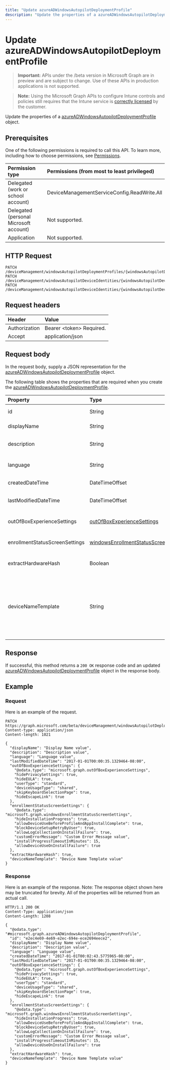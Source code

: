 ---title: "Update azureADWindowsAutopilotDeploymentProfile"description: "Update the properties of a azureADWindowsAutopilotDeploymentProfile object."---# Update azureADWindowsAutopilotDeploymentProfile

> **Important:** APIs under the /beta version in Microsoft Graph are in preview and are subject to change. Use of these APIs in production applications is not supported.

> **Note:** Using the Microsoft Graph APIs to configure Intune controls and policies still requires that the Intune service is [correctly licensed](https://go.microsoft.com/fwlink/?linkid=839381) by the customer.

Update the properties of a [azureADWindowsAutopilotDeploymentProfile](../resources/intune-enrollment-azureadwindowsautopilotdeploymentprofile.md) object.
## Prerequisites
One of the following permissions is required to call this API. To learn more, including how to choose permissions, see [Permissions](/graph/permissions-reference).

|Permission type|Permissions (from most to least privileged)|
|:---|:---|
|Delegated (work or school account)|DeviceManagementServiceConfig.ReadWrite.All|
|Delegated (personal Microsoft account)|Not supported.|
|Application|Not supported.|

## HTTP Request
<!-- {
  "blockType": "ignored"
}
-->
``` http
PATCH /deviceManagement/windowsAutopilotDeploymentProfiles/{windowsAutopilotDeploymentProfileId}
PATCH /deviceManagement/windowsAutopilotDeviceIdentities/{windowsAutopilotDeviceIdentityId}/deploymentProfile
PATCH /deviceManagement/windowsAutopilotDeviceIdentities/{windowsAutopilotDeviceIdentityId}/intendedDeploymentProfile
```

## Request headers
|Header|Value|
|:---|:---|
|Authorization|Bearer &lt;token&gt; Required.|
|Accept|application/json|

## Request body
In the request body, supply a JSON representation for the [azureADWindowsAutopilotDeploymentProfile](../resources/intune-enrollment-azureadwindowsautopilotdeploymentprofile.md) object.

The following table shows the properties that are required when you create the [azureADWindowsAutopilotDeploymentProfile](../resources/intune-enrollment-azureadwindowsautopilotdeploymentprofile.md).

|Property|Type|Description|
|:---|:---|:---|
|id|String|Profile Key Inherited from [windowsAutopilotDeploymentProfile](../resources/intune-enrollment-windowsautopilotdeploymentprofile.md)|
|displayName|String|Name of the profile Inherited from [windowsAutopilotDeploymentProfile](../resources/intune-enrollment-windowsautopilotdeploymentprofile.md)|
|description|String|Description of the profile Inherited from [windowsAutopilotDeploymentProfile](../resources/intune-enrollment-windowsautopilotdeploymentprofile.md)|
|language|String|Language configured on the device Inherited from [windowsAutopilotDeploymentProfile](../resources/intune-enrollment-windowsautopilotdeploymentprofile.md)|
|createdDateTime|DateTimeOffset|Profile creation time Inherited from [windowsAutopilotDeploymentProfile](../resources/intune-enrollment-windowsautopilotdeploymentprofile.md)|
|lastModifiedDateTime|DateTimeOffset|Profile last modified time Inherited from [windowsAutopilotDeploymentProfile](../resources/intune-enrollment-windowsautopilotdeploymentprofile.md)|
|outOfBoxExperienceSettings|[outOfBoxExperienceSettings](../resources/intune-enrollment-outofboxexperiencesettings.md)|Out of box experience setting Inherited from [windowsAutopilotDeploymentProfile](../resources/intune-enrollment-windowsautopilotdeploymentprofile.md)|
|enrollmentStatusScreenSettings|[windowsEnrollmentStatusScreenSettings](../resources/intune-enrollment-windowsenrollmentstatusscreensettings.md)|Enrollment status screen setting Inherited from [windowsAutopilotDeploymentProfile](../resources/intune-enrollment-windowsautopilotdeploymentprofile.md)|
|extractHardwareHash|Boolean|HardwareHash Extraction for the profile Inherited from [windowsAutopilotDeploymentProfile](../resources/intune-enrollment-windowsautopilotdeploymentprofile.md)|
|deviceNameTemplate|String|The template used to name the AutoPilot Device. This can be a custom text and can also contain either the serial number of the device, or a randomly generated number. The total length of the text generated by the template can be no more than 15 characters. Inherited from [windowsAutopilotDeploymentProfile](../resources/intune-enrollment-windowsautopilotdeploymentprofile.md)|



## Response
If successful, this method returns a `200 OK` response code and an updated [azureADWindowsAutopilotDeploymentProfile](../resources/intune-enrollment-azureadwindowsautopilotdeploymentprofile.md) object in the response body.

## Example
### Request
Here is an example of the request.
``` http
PATCH https://graph.microsoft.com/beta/deviceManagement/windowsAutopilotDeploymentProfiles/{windowsAutopilotDeploymentProfileId}
Content-type: application/json
Content-length: 1021

{
  "displayName": "Display Name value",
  "description": "Description value",
  "language": "Language value",
  "lastModifiedDateTime": "2017-01-01T00:00:35.1329464-08:00",
  "outOfBoxExperienceSettings": {
    "@odata.type": "microsoft.graph.outOfBoxExperienceSettings",
    "hidePrivacySettings": true,
    "hideEULA": true,
    "userType": "standard",
    "deviceUsageType": "shared",
    "skipKeyboardSelectionPage": true,
    "hideEscapeLink": true
  },
  "enrollmentStatusScreenSettings": {
    "@odata.type": "microsoft.graph.windowsEnrollmentStatusScreenSettings",
    "hideInstallationProgress": true,
    "allowDeviceUseBeforeProfileAndAppInstallComplete": true,
    "blockDeviceSetupRetryByUser": true,
    "allowLogCollectionOnInstallFailure": true,
    "customErrorMessage": "Custom Error Message value",
    "installProgressTimeoutInMinutes": 15,
    "allowDeviceUseOnInstallFailure": true
  },
  "extractHardwareHash": true,
  "deviceNameTemplate": "Device Name Template value"
}
```

### Response
Here is an example of the response. Note: The response object shown here may be truncated for brevity. All of the properties will be returned from an actual call.
``` http
HTTP/1.1 200 OK
Content-Type: application/json
Content-Length: 1208

{
  "@odata.type": "#microsoft.graph.azureADWindowsAutopilotDeploymentProfile",
  "id": "e2ec4e69-4e69-e2ec-694e-ece2694eece2",
  "displayName": "Display Name value",
  "description": "Description value",
  "language": "Language value",
  "createdDateTime": "2017-01-01T00:02:43.5775965-08:00",
  "lastModifiedDateTime": "2017-01-01T00:00:35.1329464-08:00",
  "outOfBoxExperienceSettings": {
    "@odata.type": "microsoft.graph.outOfBoxExperienceSettings",
    "hidePrivacySettings": true,
    "hideEULA": true,
    "userType": "standard",
    "deviceUsageType": "shared",
    "skipKeyboardSelectionPage": true,
    "hideEscapeLink": true
  },
  "enrollmentStatusScreenSettings": {
    "@odata.type": "microsoft.graph.windowsEnrollmentStatusScreenSettings",
    "hideInstallationProgress": true,
    "allowDeviceUseBeforeProfileAndAppInstallComplete": true,
    "blockDeviceSetupRetryByUser": true,
    "allowLogCollectionOnInstallFailure": true,
    "customErrorMessage": "Custom Error Message value",
    "installProgressTimeoutInMinutes": 15,
    "allowDeviceUseOnInstallFailure": true
  },
  "extractHardwareHash": true,
  "deviceNameTemplate": "Device Name Template value"
}
```





